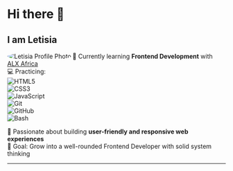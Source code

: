 # Hi there 👋 
## I am Letisia  

<img src="https://avatars.githubusercontent.com/u/227259628?s=400&u=131a62761e8907877804615f9978daf9744718b4&v=4" style="border-radius: 50%;" alt="Letisia Profile Photo" align="left"/>  

🌱 Currently learning **Frontend Development** with [ALX Africa](https://www.alxafrica.com/)  
💻 Practicing:  
![HTML5](https://img.shields.io/badge/HTML5-E34F26?style=for-the-badge&logo=html5&logoColor=white)  
![CSS3](https://img.shields.io/badge/CSS3-1572B6?style=for-the-badge&logo=css3&logoColor=white)  
![JavaScript](https://img.shields.io/badge/JavaScript-F7DF1E?style=for-the-badge&logo=javascript&logoColor=black)  
![Git](https://img.shields.io/badge/Git-F05032?style=for-the-badge&logo=git&logoColor=white)  
![GitHub](https://img.shields.io/badge/GitHub-181717?style=for-the-badge&logo=github&logoColor=white)  
![Bash](https://img.shields.io/badge/Bash-4EAA25?style=for-the-badge&logo=gnubash&logoColor=white)  

🚀 Passionate about building **user-friendly and responsive web experiences**  
🎯 Goal: Grow into a well-rounded Frontend Developer with solid system thinking  

---

